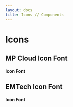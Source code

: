 ```yaml
---
layout: docs
title: Icons // Components
---
```



# Icons

## MP Cloud Icon Font
#### Icon Font

## EMTech Icon Font
#### Icon Font
